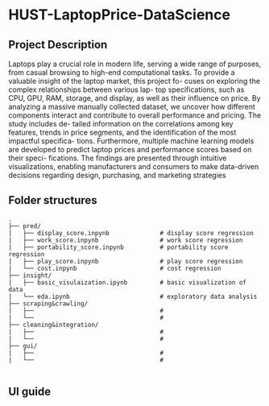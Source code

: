 # HUST-LaptopPrice-DataScience

## Project Description
Laptops play a crucial role in modern life, serving a wide range
of purposes, from casual browsing to high-end computational tasks.
To provide a valuable insight of the laptop market, this project fo-
cuses on exploring the complex relationships between various lap-
top specifications, such as CPU, GPU, RAM, storage, and display,
as well as their influence on price. By analyzing a massive manually
collected dataset, we uncover how different components interact and
contribute to overall performance and pricing. The study includes de-
tailed information on the correlations among key features, trends in
price segments, and the identification of the most impactful specifica-
tions. Furthermore, multiple machine learning models are developed
to predict laptop prices and performance scores based on their speci-
fications. The findings are presented through intuitive visualizations,
enabling manufacturers and consumers to make data-driven decisions
regarding design, purchasing, and marketing strategies
## Folder structures

```
.
├── pred/
|   ├── display_score.inpynb              # display score regression
|   ├── work_score.inpynb                 # work score regression
|   ├── portability_score.inpynb          # portability score regression
|   ├── play_score.inpynb                 # play score regression
|   └── cost.inpynb                       # cost regression
├── insight/
|   ├── basic_visulaization.ipynb         # basic visualization of data
|   └── eda.ipynb                         # exploratory data analysis
├── scraping&crawling/
|   ├──                                   # 
|   └──                                   #
├── cleaning&integration/
|   ├──                                   # 
|   └──                                   #
├── gui/
|   ├──                                   # 
|   └──                                   # 


```

## UI guide
